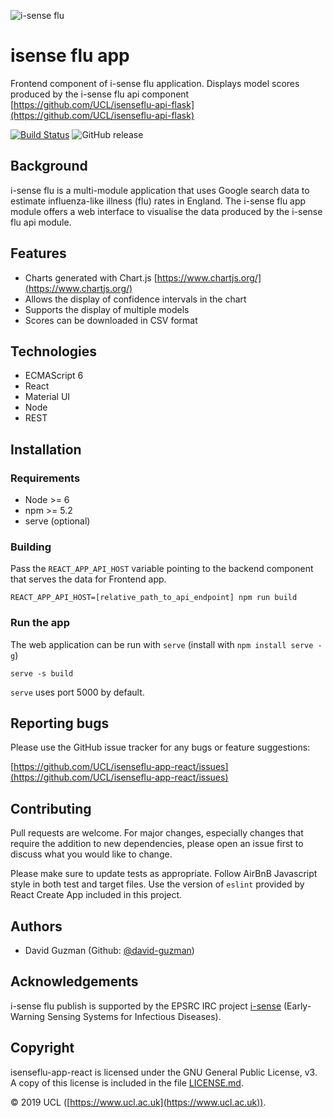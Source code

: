 ![i-sense flu](https://res.cloudinary.com/uclfmedia/image/upload/v1563449524/isenseflu/logo_300.svg)

# isense flu app

Frontend component of i-sense flu application. Displays model scores produced by the i-sense flu api component [https://github.com/UCL/isenseflu-api-flask](https://github.com/UCL/isenseflu-api-flask)

[![Build Status](https://travis-ci.org/UCL/isenseflu-app-react.svg?branch=master)](https://travis-ci.org/UCL/isenseflu-app-react)
![GitHub release](https://img.shields.io/github/release/UCL/isenseflu-app-react.svg)


## Background

i-sense flu is a multi-module application that uses Google search data to estimate influenza-like illness (flu) rates in England. The i-sense flu app module offers a web interface to visualise the data produced by the i-sense flu api module.


## Features

- Charts generated with Chart.js [https://www.chartjs.org/](https://www.chartjs.org/)
- Allows the display of confidence intervals in the chart
- Supports the display of multiple models
- Scores can be downloaded in CSV format


## Technologies

- ECMAScript 6
- React
- Material UI
- Node
- REST


## Installation

### Requirements

- Node >= 6
- npm >= 5.2
- serve (optional)


### Building

Pass the `REACT_APP_API_HOST` variable pointing to the backend component that serves the data for 
Frontend app.

```
REACT_APP_API_HOST=[relative_path_to_api_endpoint] npm run build
```

### Run the app

The web application can be run with `serve` (install with `npm install serve -g`)

```
serve -s build
```

`serve` uses port 5000 by default.


## Reporting bugs

Please use the GitHub issue tracker for any bugs or feature suggestions:

[https://github.com/UCL/isenseflu-app-react/issues](https://github.com/UCL/isenseflu-app-react/issues)


## Contributing

Pull requests are welcome. For major changes, especially changes that require the addition to new dependencies, please open an issue first to discuss what you would like to change.

Please make sure to update tests as appropriate. Follow AirBnB Javascript style in both test and target files. Use the version of `eslint` provided by React Create App included in this project.


## Authors

- David Guzman (Github: [@david-guzman](https://github.com/david-guzman))


## Acknowledgements

i-sense flu publish is supported by the EPSRC IRC project [i-sense](https://www.i-sense.org.uk/) (Early-Warning Sensing Systems for Infectious Diseases).


## Copyright

isenseflu-app-react is licensed under the GNU General Public License, v3. A copy of this license is included in the file [LICENSE.md](LICENSE.md).


&copy; 2019 UCL ([https://www.ucl.ac.uk](https://www.ucl.ac.uk)).
